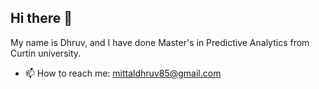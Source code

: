 ## Hi there 👋
My name is Dhruv, and I have done Master's in Predictive Analytics from Curtin university.

- 📫 How to reach me: mittaldhruv85@gmail.com

<!--
**mittaldhruv85/mittaldhruv85** is a ✨ _special_ ✨ repository because its `README.md` (this file) appears on your GitHub profile.

Here are some ideas to get you started:


- 👯 I’m looking to collaborate on ...
- 🤔 I’m looking for help with ...
- 💬 Ask me about ...

- 😄 Pronouns: ...
- ⚡ Fun fact: ...
-->
